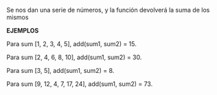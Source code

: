 Se nos dan una serie de números, y la función devolverá la suma de los mismos

**EJEMPLOS**

Para sum [1, 2, 3, 4, 5], add(sum1, sum2) = 15.

Para sum [2, 4, 6, 8, 10], add(sum1, sum2) = 30.

Para sum [3, 5], add(sum1, sum2) = 8.

Para sum [9, 12, 4, 7, 17, 24], add(sum1, sum2) = 73.
